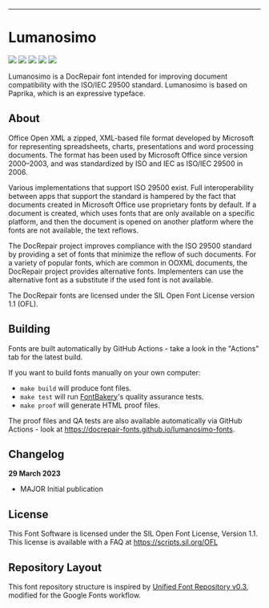 ----

# Lumanosimo

[![][Fontbakery]](https://docrepair-fonts.github.io/lumanosimo-fonts/fontbakery/fontbakery-report.html)
[![][Universal]](https://docrepair-fonts.github.io/lumanosimo-fonts/fontbakery/fontbakery-report.html)
[![][GF Profile]](https://docrepair-fonts.github.io/lumanosimo-fonts/fontbakery/fontbakery-report.html)
[![][Outline Correctness]](https://docrepair-fonts.github.io/lumanosimo-fonts/fontbakery/fontbakery-report.html)
[![][Shaping]](https://docrepair-fonts.github.io/lumanosimo-fonts/fontbakery/fontbakery-report.html)

[Fontbakery]: https://img.shields.io/endpoint?url=https%3A%2F%2Fraw.githubusercontent.com%2Fdocrepair-fonts%2Flumanosimo-fonts%2Fgh-pages%2Fbadges%2Foverall.json
[GF Profile]: https://img.shields.io/endpoint?url=https%3A%2F%2Fraw.githubusercontent.com%2Fdocrepair-fonts%2Flumanosimo-fonts%2Fgh-pages%2Fbadges%2FGoogleFonts.json
[Outline Correctness]: https://img.shields.io/endpoint?url=https%3A%2F%2Fraw.githubusercontent.com%2Fdocrepair-fonts%2Flumanosimo-fonts%2Fgh-pages%2Fbadges%2FOutlineCorrectnessChecks.json
[Shaping]: https://img.shields.io/endpoint?url=https%3A%2F%2Fraw.githubusercontent.com%2Fdocrepair-fonts%2Flumanosimo-fonts%2Fgh-pages%2Fbadges%2FShapingChecks.json
[Universal]: https://img.shields.io/endpoint?url=https%3A%2F%2Fraw.githubusercontent.com%2Fdocrepair-fonts%2Flumanosimo-fonts%2Fgh-pages%2Fbadges%2FUniversal.json

Lumanosimo is a DocRepair font intended for improving document compatibility with the ISO/IEC 29500 standard. Lumanosimo is based on Paprika, which is an expressive typeface.

## About

Office Open XML a zipped, XML-based file format developed by Microsoft for representing spreadsheets, charts, presentations and word processing documents. 
The format has been used by Microsoft Office since version 2000–2003, and was standardized by ISO and IEC as ISO/IEC 29500 in 2006. 

Various implementations that support ISO 29500 exist. Full interoperability between apps that support the standard is hampered by the fact that documents created in Microsoft Office use proprietary fonts by default. If a document is created, which uses fonts that are only available on a specific platform, and then the document is opened on another platform where the fonts are not available, the text reflows. 

The DocRepair project improves compliance with the ISO 29500 standard by providing a set of fonts that minimize the reflow of such documents.
For a variety of popular fonts, which are common in OOXML documents, the DocRepair project provides alternative fonts. Implementers can use the alternative font as a substitute if the used font is not available.

The DocRepair fonts are licensed under the SIL Open Font License version 1.1 (OFL). 

## Building

Fonts are built automatically by GitHub Actions - take a look in the "Actions" tab for the latest build.

If you want to build fonts manually on your own computer:

* `make build` will produce font files.
* `make test` will run [FontBakery](https://github.com/googlefonts/fontbakery)'s quality assurance tests.
* `make proof` will generate HTML proof files.

The proof files and QA tests are also available automatically via GitHub Actions - look at https://docrepair-fonts.github.io/lumanosimo-fonts.

## Changelog

**29 March 2023**
- MAJOR Initial publication

## License

This Font Software is licensed under the SIL Open Font License, Version 1.1.
This license is available with a FAQ at
https://scripts.sil.org/OFL

## Repository Layout

This font repository structure is inspired by [Unified Font Repository v0.3](https://github.com/unified-font-repository/Unified-Font-Repository), modified for the Google Fonts workflow.

